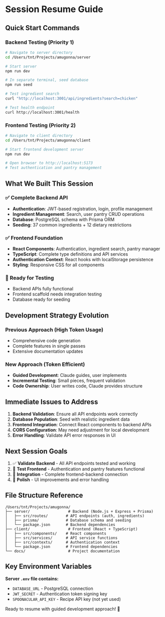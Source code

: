 # Session Resume Guide

## Quick Start Commands

### Backend Testing (Priority 1)
```bash
# Navigate to server directory
cd /Users/tnt/Projects/amugonna/server

# Start server
npm run dev

# In separate terminal, seed database
npm run seed

# Test ingredient search
curl "http://localhost:3001/api/ingredients?search=chicken"

# Test health endpoint
curl http://localhost:3001/health
```

### Frontend Testing (Priority 2)
```bash
# Navigate to client directory  
cd /Users/tnt/Projects/amugonna/client

# Start frontend development server
npm run dev

# Open browser to http://localhost:5173
# Test authentication and pantry management
```

## What We Built This Session

### ✅ Complete Backend API
- **Authentication**: JWT-based registration, login, profile management
- **Ingredient Management**: Search, user pantry CRUD operations
- **Database**: PostgreSQL schema with Prisma ORM
- **Seeding**: 37 common ingredients + 12 dietary restrictions

### ✅ Frontend Foundation
- **React Components**: Authentication, ingredient search, pantry manager
- **TypeScript**: Complete type definitions and API services
- **Authentication Context**: React hooks with localStorage persistence
- **Styling**: Responsive CSS for all components

### 🔧 Ready for Testing
- Backend APIs fully functional
- Frontend scaffold needs integration testing
- Database ready for seeding

## Development Strategy Evolution

### Previous Approach (High Token Usage)
- Comprehensive code generation
- Complete features in single passes
- Extensive documentation updates

### New Approach (Token Efficient)
- **Guided Development**: Claude guides, user implements
- **Incremental Testing**: Small pieces, frequent validation  
- **Code Ownership**: User writes code, Claude provides structure

## Immediate Issues to Address

1. **Backend Validation**: Ensure all API endpoints work correctly
2. **Database Population**: Seed with realistic ingredient data
3. **Frontend Integration**: Connect React components to backend APIs
4. **CORS Configuration**: May need adjustment for local development
5. **Error Handling**: Validate API error responses in UI

## Next Session Goals

1. ✅ **Validate Backend** - All API endpoints tested and working
2. 🔧 **Test Frontend** - Authentication and pantry features functional
3. 🚀 **Integration** - Complete frontend-backend connection
4. 📱 **Polish** - UI improvements and error handling

## File Structure Reference

```
/Users/tnt/Projects/amugonna/
├── server/                 # Backend (Node.js + Express + Prisma)
│   ├── src/routes/        # API endpoints (auth, ingredients)
│   ├── prisma/            # Database schema and seeding
│   └── package.json       # Backend dependencies
├── client/                 # Frontend (React + TypeScript)
│   ├── src/components/    # React components
│   ├── src/services/      # API service functions
│   ├── src/contexts/      # Authentication context
│   └── package.json       # Frontend dependencies
└── docs/                   # Project documentation
```

## Key Environment Variables

**Server `.env` file contains:**
- `DATABASE_URL` - PostgreSQL connection
- `JWT_SECRET` - Authentication token signing key
- `SPOONACULAR_API_KEY` - Recipe API key (not yet used)

Ready to resume with guided development approach! 🚀